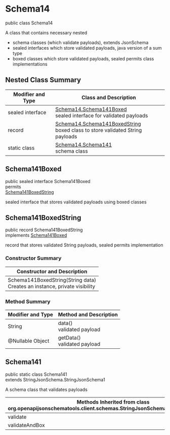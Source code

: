 # Schema14
public class Schema14<br>

A class that contains necessary nested
- schema classes (which validate payloads), extends JsonSchema
- sealed interfaces which store validated payloads, java version of a sum type
- boxed classes which store validated payloads, sealed permits class implementations

## Nested Class Summary
| Modifier and Type | Class and Description |
| ----------------- | ---------------------- |
| sealed interface | [Schema14.Schema141Boxed](#schema141boxed)<br> sealed interface for validated payloads |
| record | [Schema14.Schema141BoxedString](#schema141boxedstring)<br> boxed class to store validated String payloads |
| static class | [Schema14.Schema141](#schema141)<br> schema class |

## Schema141Boxed
public sealed interface Schema141Boxed<br>
permits<br>
[Schema141BoxedString](#schema141boxedstring)

sealed interface that stores validated payloads using boxed classes

## Schema141BoxedString
public record Schema141BoxedString<br>
implements [Schema141Boxed](#schema141boxed)

record that stores validated String payloads, sealed permits implementation

### Constructor Summary
| Constructor and Description |
| --------------------------- |
| Schema141BoxedString(String data)<br>Creates an instance, private visibility |

### Method Summary
| Modifier and Type | Method and Description |
| ----------------- | ---------------------- |
| String | data()<br>validated payload |
| @Nullable Object | getData()<br>validated payload |

## Schema141
public static class Schema141<br>
extends StringJsonSchema.StringJsonSchema1

A schema class that validates payloads

| Methods Inherited from class org.openapijsonschematools.client.schemas.StringJsonSchema.StringJsonSchema1 |
| ------------------------------------------------------------------ |
| validate                                                           |
| validateAndBox                                                     |
